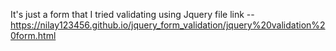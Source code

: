 It's just a form that I tried validating using Jquery
file link -- https://nilay123456.github.io/jquery_form_validation/jquery%20validation%20form.html
